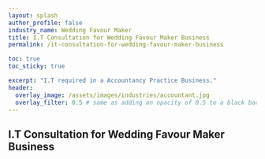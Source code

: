 ```yaml
---
layout: splash 
author_profile: false 
industry_name: Wedding Favour Maker
title: I.T Consultation for Wedding Favour Maker Business
permalink: /it-consultation-for-wedding-favour-maker-business

toc: true
toc_sticky: true

excerpt: "I.T required in a Accountancy Practice Business."
header:
  overlay_image: /assets/images/industries/accountant.jpg
  overlay_filter: 0.5 # same as adding an opacity of 0.5 to a black background
---
```


## I.T Consultation for Wedding Favour Maker Business